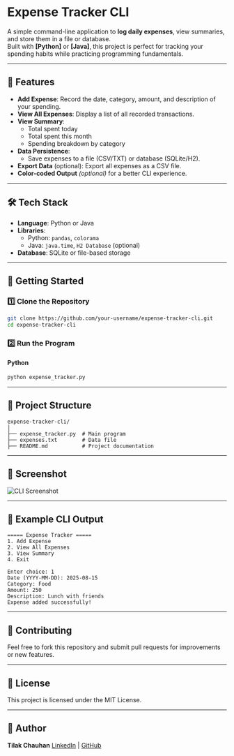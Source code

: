 
# Expense Tracker CLI

A simple command-line application to **log daily expenses**, view summaries, and store them in a file or database.  
Built with **[Python]** or **[Java]**, this project is perfect for tracking your spending habits while practicing programming fundamentals.

---

## 📌 Features
- **Add Expense**: Record the date, category, amount, and description of your spending.
- **View All Expenses**: Display a list of all recorded transactions.
- **View Summary**:
  - Total spent today
  - Total spent this month
  - Spending breakdown by category
- **Data Persistence**:
  - Save expenses to a file (CSV/TXT) or database (SQLite/H2).
- **Export Data** (optional): Export all expenses as a CSV file.
- **Color-coded Output** *(optional)* for a better CLI experience.

---

## 🛠️ Tech Stack
- **Language**: Python or Java
- **Libraries**:
  - Python: `pandas`, `colorama`
  - Java: `java.time`, `H2 Database` (optional)
- **Database**: SQLite or file-based storage

---

## 🚀 Getting Started

### 1️⃣ Clone the Repository
```bash
git clone https://github.com/your-username/expense-tracker-cli.git
cd expense-tracker-cli
````

### 2️⃣ Run the Program

#### Python

```bash
python expense_tracker.py
```

---

## 📂 Project Structure

```
expense-tracker-cli/
│
├── expense_tracker.py  # Main program
├── expenses.txt        # Data file
├── README.md           # Project documentation
```

---

## 📸 Screenshot


![CLI Screenshot](sample_screenshot.png)

---

## 📌 Example CLI Output

```text
===== Expense Tracker =====
1. Add Expense
2. View All Expenses
3. View Summary
4. Exit

Enter choice: 1
Date (YYYY-MM-DD): 2025-08-15
Category: Food
Amount: 250
Description: Lunch with friends
Expense added successfully!
```

---

## 🤝 Contributing

Feel free to fork this repository and submit pull requests for improvements or new features.

---

## 📜 License

This project is licensed under the MIT License.

---

## 💬 Author

**Tilak Chauhan**
[LinkedIn](https://www.linkedin.com/in/tilak-chauhan-0817a3344/) | [GitHub](https://github.com/TilakCSE)

